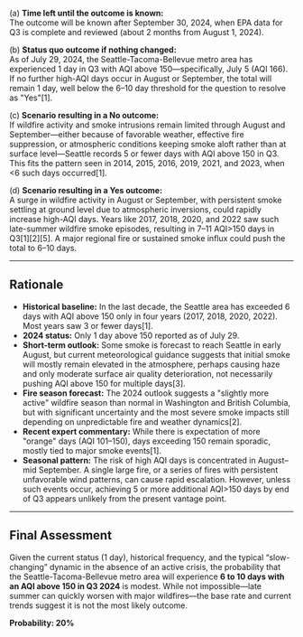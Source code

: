 (a) **Time left until the outcome is known:**  
The outcome will be known after September 30, 2024, when EPA data for Q3 is complete and reviewed (about 2 months from August 1, 2024).

(b) **Status quo outcome if nothing changed:**  
As of July 29, 2024, the Seattle-Tacoma-Bellevue metro area has experienced 1 day in Q3 with AQI above 150—specifically, July 5 (AQI 166). If no further high-AQI days occur in August or September, the total will remain 1 day, well below the 6–10 day threshold for the question to resolve as "Yes"[1].

(c) **Scenario resulting in a No outcome:**  
If wildfire activity and smoke intrusions remain limited through August and September—either because of favorable weather, effective fire suppression, or atmospheric conditions keeping smoke aloft rather than at surface level—Seattle records 5 or fewer days with AQI above 150 in Q3. This fits the pattern seen in 2014, 2015, 2016, 2019, 2021, and 2023, when <6 such days occurred[1].

(d) **Scenario resulting in a Yes outcome:**  
A surge in wildfire activity in August or September, with persistent smoke settling at ground level due to atmospheric inversions, could rapidly increase high-AQI days. Years like 2017, 2018, 2020, and 2022 saw such late-summer wildfire smoke episodes, resulting in 7–11 AQI>150 days in Q3[1][2][5]. A major regional fire or sustained smoke influx could push the total to 6–10 days.

---

## Rationale

- **Historical baseline:** In the last decade, the Seattle area has exceeded 6 days with AQI above 150 only in four years (2017, 2018, 2020, 2022). Most years saw 3 or fewer days[1].  
- **2024 status:** Only 1 day above 150 reported as of July 29.  
- **Short-term outlook:** Some smoke is forecast to reach Seattle in early August, but current meteorological guidance suggests that initial smoke will mostly remain elevated in the atmosphere, perhaps causing haze and only moderate surface air quality deterioration, not necessarily pushing AQI above 150 for multiple days[3].  
- **Fire season forecast:** The 2024 outlook suggests a "slightly more active" wildfire season than normal in Washington and British Columbia, but with significant uncertainty and the most severe smoke impacts still depending on unpredictable fire and weather dynamics[2].  
- **Recent expert commentary:** While there is expectation of more "orange" days (AQI 101–150), days exceeding 150 remain sporadic, mostly tied to major smoke events[1].  
- **Seasonal pattern:** The risk of high AQI days is concentrated in August–mid September. A single large fire, or a series of fires with persistent unfavorable wind patterns, can cause rapid escalation. However, unless such events occur, achieving 5 or more additional AQI>150 days by end of Q3 appears unlikely from the present vantage point.

---

## Final Assessment

Given the current status (1 day), historical frequency, and the typical “slow-changing” dynamic in the absence of an active crisis, the probability that the Seattle-Tacoma-Bellevue metro area will experience **6 to 10 days with an AQI above 150 in Q3 2024** is modest. While not impossible—late summer can quickly worsen with major wildfires—the base rate and current trends suggest it is not the most likely outcome.

**Probability: 20%**